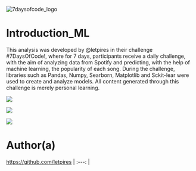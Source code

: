 ![7daysofcode_logo](https://github.com/Leonardopedroti/Introduction_ML/assets/118215789/0fe207ba-70a1-405d-aa61-d694b3c40335)


# Introduction_ML

This analysis was developed by @letpires in their challenge #7DaysOfCode!, where for 7 days, participants receive a daily challenge, with the aim of analyzing data from Spotify and predicting, with the help of machine learning, the popularity of each song. During the challenge, libraries such as Pandas, Numpy, Searborn, Matplotlib and Sckit-lear were used to create and analyze models.
All content generated through this challenge is merely personal learning.
</p>
<img src="https://img.shields.io/badge/Status-in%20development-green"/>
</p>
<img src="https://img.shields.io/badge/Language-Python-blue"/>
</p>
<img src="https://img.shields.io/badge/Release%20Date-undetermined-yellow"/>

# Author(a)
 https://github.com/letpires 
| :---: | 


